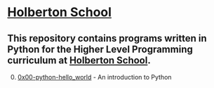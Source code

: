 # [Holberton School](https://www.holbertonschool.com) 

## This repository contains programs written in Python for the Higher Level Programming curriculum at [Holberton School](https://www.holbertonschool.com).

0. [0x00-python-hello_world](https://github.com/Cherjios/holbertonschool-higher_level_programming/tree/master/0x00-python-hello_world) - An introduction to Python


